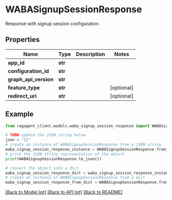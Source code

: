 # WABASignupSessionResponse

Response with signup session configuration.

## Properties

Name | Type | Description | Notes
------------ | ------------- | ------------- | -------------
**app_id** | **str** |  | 
**configuration_id** | **str** |  | 
**graph_api_version** | **str** |  | 
**feature_type** | **str** |  | [optional] 
**redirect_uri** | **str** |  | [optional] 

## Example

```python
from ragagent_client.models.waba_signup_session_response import WABASignupSessionResponse

# TODO update the JSON string below
json = "{}"
# create an instance of WABASignupSessionResponse from a JSON string
waba_signup_session_response_instance = WABASignupSessionResponse.from_json(json)
# print the JSON string representation of the object
print(WABASignupSessionResponse.to_json())

# convert the object into a dict
waba_signup_session_response_dict = waba_signup_session_response_instance.to_dict()
# create an instance of WABASignupSessionResponse from a dict
waba_signup_session_response_from_dict = WABASignupSessionResponse.from_dict(waba_signup_session_response_dict)
```
[[Back to Model list]](../README.md#documentation-for-models) [[Back to API list]](../README.md#documentation-for-api-endpoints) [[Back to README]](../README.md)


